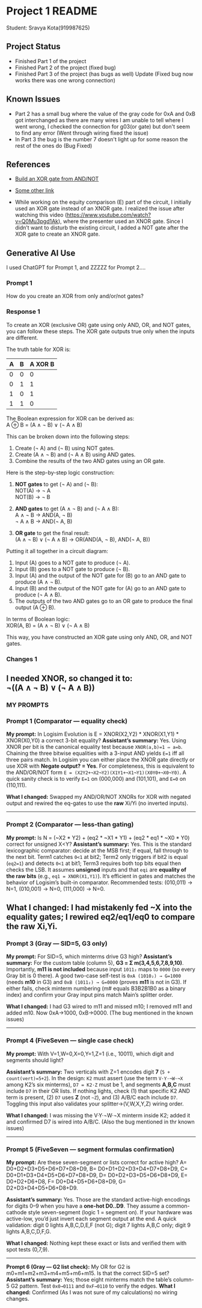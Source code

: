 # Project 1 README

Student: Sravya Kota(919987625)

## Project Status
* Finished Part 1 of the project
* Finished Part 2 of the project (fixed bug)
* Finished Part 3 of the project  (has bugs as well) Update (Fixed bug now works there was one wrong connection)
## Known Issues
* Part 2 has a small bug where the value of the gray code for 0xA and 0xB got interchanged as there are many wires I am unable to tell where I went wrong, I checked the connection for g03(or gate) but don't seem to find any error (Went through wiring fixed the issue)
* In Part 3 the bug is the number 7 doesn't light up for some reason the rest of the ones do (Bug Fixed)

## References
* [Build an XOR gate from AND/NOT](https://electronics.stackexchange.com/questions/487529/build-an-xor-gate-from-and-not)
* [Some other link](https://stackoverflow.com)

* While working on the equity comparison (E) part of the circuit, I initially used an XOR gate instead of an XNOR gate. I realized the issue after watching this video (https://www.youtube.com/watch?v=Q0Mu3pgd1Ak), where the presenter used an XNOR gate. Since I didn’t want to disturb the existing circuit, I added a NOT gate after the XOR gate to create an XNOR gate.

## Generative AI Use
I used ChatGPT for Prompt 1, and ZZZZZ for Prompt 2....

### Prompt 1
How do you create an XOR from only and/or/not gates?

### Response 1
To create an XOR (exclusive OR) gate using only AND, OR, and NOT gates, you can follow these steps. The XOR gate outputs true only when the inputs are different.

The truth table for XOR is:

| A | B | A XOR B |
|---|---|---------|
| 0 | 0 |    0    |
| 0 | 1 |    1    |
| 1 | 0 |    1    |
| 1 | 1 |    0    |

The Boolean expression for XOR can be derived as:\
A &oplus; B = (A &and; &not; B) &or; (&not; A &and; B)

This can be broken down into the following steps:

1. Create \(&not; A\) and \(&not; B\) using NOT gates.
1. Create \(A &and; &not; B\) and \(&not; A &and; B\) using AND gates.
1. Combine the results of the two AND gates using an OR gate.

Here is the step-by-step logic construction:

1. **NOT gates** to get \(&not; A\) and \(&not; B\):\
   NOT(A) &rarr; &not; A\
   NOT(B) &rarr; &not; B

1. **AND gates** to get \(A &and; &not; B\) and \(&not; A &and; B\):\
   A &and; &not; B &rarr; AND(A, &not; B)\
   &not; A &and; B &rarr; AND(&not; A, B)

1. **OR gate** to get the final result:\
   (A &and; &not; B) &or; (&not; A &and; B) &rarr; OR(AND(A, &not; B), AND(&not; A, B))

Putting it all together in a circuit diagram:

1. Input \(A\) goes to a NOT gate to produce \(&not; A\).
1. Input \(B\) goes to a NOT gate to produce \(&not; B\).
1. Input \(A\) and the output of the NOT gate for \(B\) go to an AND gate to produce \(A &and; &not; B\).
1. Input \(B\) and the output of the NOT gate for \(A\) go to an AND gate to produce \(&not; A &and; B\).
1. The outputs of the two AND gates go to an OR gate to produce the final output \(A &oplus; B\).

In terms of Boolean logic:\
XOR(A, B) = \(A &and; &not; B\) &or; \(&not; A &and; B\) 

This way, you have constructed an XOR gate using only AND, OR, and NOT gates.

### Changes 1
I needed XNOR, so changed it to:\
&not;\(\(A &and; &not; B\) &or; \(&not; A &and; B\)\)
---
### MY PROMPTS


### Prompt 1 (Comparator — equality check)

**My prompt:** In Logisim Evolution is E = XNOR(X2,Y2) * XNOR(X1,Y1) * XNOR(X0,Y0) a correct 3-bit equality?
**Assistant’s summary:** Yes. Using XNOR per bit is the canonical equality test because `XNOR(a,b)=1 ⇔ a=b`. Chaining the three bitwise equalities with a 3-input AND yields `E=1` iff all three pairs match. In Logisim you can either place the XNOR gate directly or use XOR with **Negate output? = Yes**. For completeness, this is equivalent to the AND/OR/NOT form `E = (X2Y2+¬X2¬Y2)(X1Y1+¬X1¬Y1)(X0Y0+¬X0¬Y0)`. A quick sanity check is to verify `E=1` on (000,000) and (101,101), and `E=0` on (110,111).

**What I changed:** Swapped my AND/OR/NOT XNORs for XOR with negated output and rewired the eq-gates to use the **raw** Xi/Yi (no inverted inputs).

---

### Prompt 2 (Comparator — less-than gating)

**My prompt:** Is N = (~X2 * Y2) + (eq2 * ~X1 * Y1) + (eq2 * eq1 * ~X0 * Y0) correct for unsigned X<Y?
**Assistant’s summary:** Yes. This is the standard lexicographic comparator: decide at the MSB first; if equal, fall through to the next bit. Term1 catches `0<1` at bit2; Term2 only triggers if bit2 is equal (`eq2=1`) and detects `0<1` at bit1; Term3 requires both top bits equal then checks the LSB. It assumes **unsigned** inputs and that `eqi` are **equality of the raw bits** (e.g., `eq1 = XNOR(X1,Y1)`). It’s efficient in gates and matches the behavior of Logisim’s built-in comparator. Recommended tests: (010,011) → N=1, (010,001) → N=0, (111,000) → N=0.

**What I changed:** I had mistakenly fed ~X into the equality gates; I rewired eq2/eq1/eq0 to compare the raw Xi,Yi.
---

### Prompt 3 (Gray — SID=5, G3 only)

**My prompt:** For SID=5, which minterms drive G3 high?
**Assistant’s summary:** For the custom table (column 5), **G3 = Σ m(3,4,5,6,7,8,9,10)**. Importantly, **m11 is not included** because input `1011₂` maps to `0000` (so every Gray bit is 0 there). A good two-case self-test is `0xA (1010₂) → G=1000` (needs **m10** in G3) and `0xB (1011₂) → G=0000` (proves **m11** is not in G3). If either fails, check minterm numbering (m# equals B3B2B1B0 as a binary index) and confirm your Gray input pins match Main’s splitter order.

**What I changed:** I had G3 wired to m11 and missed m10; I removed m11 and added m10. Now 0xA→1000, 0xB→0000. (The bug mentioned in the known issues)

---

### Prompt 4 (FiveSeven — single case check)

**My prompt:** With V=1,W=0,X=0,Y=1,Z=1 (i.e., 10011), which digit and segments should light?

**Assistant’s summary:** Two verticals with Z=1 encodes digit **7** (`5 + count(vert)=5+2`). In the design: `K2` must assert (use the term `V·Y·¬W·¬X` among K2’s six minterms), `D7 = K2·Z` must be 1, and segments **A,B,C** must include `D7` in their OR lists. If nothing lights, check (1) that specific K2 AND term is present, (2) `D7` uses **Z** (not `~Z`), and (3) A/B/C each include `D7`. Toggling this input also validates your splitter→(V,W,X,Y,Z) wiring order.

**What I changed:** I was missing the V·Y·¬W·¬X minterm inside K2; added it and confirmed D7 is wired into A/B/C. (Also the bug mentioned in thr known issues)

---

### Prompt 5 (FiveSeven — segment formulas confirmation)

**My prompt:** Are these seven-segment or lists correct for active high?
A= D0+D2+D3+D5+D6+D7+D8+D9,
B= D0+D1+D2+D3+D4+D7+D8+D9,
C= D0+D1+D3+D4+D5+D6+D7+D8+D9,
D= D0+D2+D3+D5+D6+D8+D9,
E= D0+D2+D6+D8,
F= D0+D4+D5+D6+D8+D9,
G= D2+D3+D4+D5+D6+D8+D9.

**Assistant’s summary:** Yes. Those are the standard active-high encodings for digits 0–9 when you have a **one-hot D0..D9**. They assume a common-cathode style seven-segment (logic 1 = segment on). If your hardware was active-low, you’d just invert each segment output at the end. A quick validation: digit 0 lights A,B,C,D,E,F (not G); digit 7 lights A,B,C only; digit 9 lights A,B,C,D,F,G.

**What I changed:** Nothing kept these exact or lists and verified them with spot tests (0,7,9).

---

**Prompt 6 (Gray — G2 list check):**
My OR for G2 is m0+m1+m2+m3+m4+m5+m6+m15. Is that the correct SID=5 set?
**Assistant’s summary:** Yes; those eight minterms match the table’s column-5 G2 pattern. Test `0x0→0111` and `0xF→0110` to verify the edges.
**What I changed:** Confirmed (As I was not sure of my calculations) no wiring changes.


